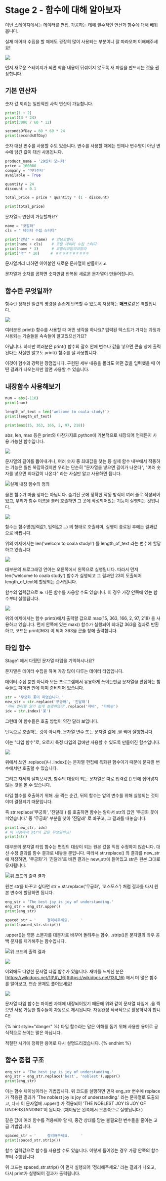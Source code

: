 # Stage 2 - 함수에 대해 알아보자

이번 스테이지에서는 데이터를 편집, 가공하는 데에 필수적인 연산과 함수에 대해 배워봅니다.

실제 데이터 수집을 할 때에도 굉장히 많이 사용되는 부분이니 잘 따라오며 이해해주세요!



![](../.gitbook/assets/image%20%28185%29.png)

먼저 새로운 스테이지가 되면 학습 내용이 뒤섞이지 않도록 새 파일을 만드시는 것을 권장합니다.

## 기본 연산자

숫자 값 끼리는 일반적인 사칙 연산이 가능합니다.

```python
print(1 + 2)
print(13 * 24)
print(3000 / 60 * 12)

secondsOfDay = 60 * 60 * 24
print(secondsOfDay)
```



숫자 대신 변수를 사용할 수도 있습니다. 변수를 사용할 때에는 언제나 변수명이 아닌 변수에 담긴 값이 대신 사용됩니다.

```python
product_name = '29인치 모니터'
price = 160000
company = '미타전자'
available = True

quantity = 24
discount = 0.1

total_price = price * quantity * (1 - discount)

print(total_price)
```



문자열도 연산이 가능할까요?

```python
name = "코알라"
cls = " 데이터 수집 스터디"

print("안녕" + name)  # 안녕코알라
print(name + cls)    # 코알 데이터 수집 스터디
print(name * 3)      # 코알라코알라코알라
print("ㅎ" * 10)     # ㅎㅎㅎㅎㅎㅎㅎㅎㅎㅎ
```

문자열끼리 더하면 이어붙인 새로운 문자열이 만들어지고

문자열과 숫자를 곱하면 숫자만큼 반복된 새로운 문자열이 만들어집니다.



## 함수란 무엇일까?

함수란 정해진 일련의 명령을 손쉽게 반복할 수 있도록 저장하는 **매크로**같은 역할입니다.



![](../.gitbook/assets/image%20%2813%29.png)

여러분은 print\(\) 함수를 사용할 때 어떤 생각을 하나요? 입력된 텍스트가 거치는 과정과 사용되는 기술들을 속속들이 알고있으신가요?

아닙니다. 하지만 여러분은 print\(\) 함수의 괄호 안에 변수나 값을 넣으면 콘솔 창에 출력된다는 사실만 알고도 print\(\) 함수를 잘 사용합니다.

이것이 함수의 강력한 장점입니다. 구현된 세부 내용을 몰라도 어떤 값을 입력했을 때 어떤 결과가 나오는지만 알면 사용할 수 있습니다.



## 내장함수 사용해보기

```python
num = abs(-110)
print(num)

length_of_text = len('welcome to coala study!')
print(length_of_text)

print(max(15, 363, 166, 2, 97, 218))
```

abs, len, max 등은 print와 마찬가지로 python에 기본적으로 내장되어 언제든지 사용 가능한 함수입니다.

![](../.gitbook/assets/image%20%2888%29.png)

문자열의 길이를 뽑아내거나, 여러 숫자 중 최대값을 찾는 등 실제 함수 내부에서 작동하는 기능은 훨씬 복잡하겠지만 우리는 단순히 "문자열을 넣으면 길이가 나온다", "여러 숫자를 넣으면 최대값이 나온다" 라는 사실만 알고 사용하면 됩니다.



![&#xC2E4;&#xC81C; &#xB0B4;&#xC7A5; &#xD568;&#xC218;&#xC758; &#xC815;&#xC758;](../.gitbook/assets/image%20%2815%29.png)

물론 함수가 마술 상자는 아닙니다. 숨겨진 곳에 정확한 작동 방식이 여러 줄로 작성되어있고, 우리가 함수 이름을 불러 호출하면 그 곳에 작성되어있는 기능이 실행되는 것입니다.



![](../.gitbook/assets/image%20%28177%29.png)

함수는 함수명\(입력값1, 입력값2...\) 의 형태로 호출되며, 실행이 종료된 후에는 결과값으로 바뀝니다.

위의 예제에서는 len\('welcom to coala study!'\) 를 length\_of\_text 라는 변수에 할당하고 있습니다.



![](../.gitbook/assets/image%20%2883%29.png)

대부분의 프로그래밍 언어는 오른쪽에서 왼쪽으로 실행됩니다. 따라서 먼저 len\('welcome to coala study'\) 함수가 실행되고 그 결과인 23이 도출되어 length\_of\_text에 할당되는 순서입니다.

함수의 입력값으로 또 다른 함수를 사용할 수도 있습니다. 이 경우 가장 안쪽에 있는 함수부터 실행됩니다.

![](../.gitbook/assets/image%20%2861%29.png)

위의 예제에서는 함수 print\(\)에서 출력할 값으로 max\(15, 363, 166, 2, 97, 218\) 을 사용하고 있습니다. 먼저 안쪽에 있는 max\(\) 함수가 실행되어 최대값 363을 결과로 반환하고, 코드는 print\(363\) 이 되어 363을 콘솔 창에 출력합니다.

## 타입 함수

Stage1 에서 다뤘던 문자열 타입을 기억하시나요?

문자열은 데이터 수집을 하며 가장 많이 다루는 데이터 타입입니다.

데이터 수집 뿐만 아니라 모든 프로그램에서 유용하게 쓰이는만큼 문자열을 편집하는 함수들도 파이썬 안에 이미 준비되어 있습니다.



```python
str = '무궁화 꽃이 피었습니다.'
new_str = str.replace('무궁화', '진달래')
'자바 언어를 알기 쉽게 설명하였다'.replace('자바', '파이썬')
idx = str.index('꽃')
```

그런데 이 함수들은 호출 방법이 약간 달라 보입니다.

단독으로 호출하는 것이 아니라, 문자열 변수 또는 문자열 값에 .을 찍어 실행합니다.

이는 "타입 함수"로, 오로지 특정 타입의 값에만 사용할 수 있도록 만들어진 함수입니다.

![](../.gitbook/assets/image%20%28105%29.png)

위에서 쓰인 .replace\(\)나 .index\(\)는 문자열 편집에 특화된 함수이기 때문에 문자열 변수에서만 호출할 수 있습니다.

그리고 자세히 살펴보시면, 함수의 대상이 되는 문자열은 따로 입력값 \(\) 안에 집어넣지 않는 것을 볼 수 있습니다.

타입 함수를 호출하기 위해 .을 찍는 순간, 뒤의 함수는 앞의 변수를 위해 실행되는 것이 이미 결정되기 때문입니다.

즉 str.replace\('무궁화', '진달래'\) 를 호출하면 함수는 알아서 str의 값인 '무궁화 꽃이 피었습니다.' 중 '무궁화' 부분을 찾아 '진달래' 로 바꾸고, 그 결과를 내놓습니다.



```python
print(new_str, idx)
# 이 시점에서 str의 값은 무엇일까요?
print(str)
```

대부분의 문자열 타입 함수는 편집의 대상이 되는 원본 값을 직접 수정하지 않습니다. 대신 수정 결과를 함수 결과로 내놓을 뿐입니다. 따라서 str.replace\(\) 의 결과를 new\_str에 저장하면, '무궁화'가 '진달래'로 바뀐 결과는 new\_str에 들어있고 str은 원본 그대로 유지됩니다.

![&#xC704; &#xCF54;&#xB4DC;&#xC758; &#xCD9C;&#xB825; &#xACB0;&#xACFC;](../.gitbook/assets/image%20%28281%29.png)

원본 str을 바꾸고 싶다면 str = str.replace\('무궁화', '코스모스'\) 처럼 결과를 다시 원본 변수에 할당하면 됩니다.



```python
eng_str = 'The best joy is joy of understanding.'
eng_str = eng_str.upper()
print(eng_str)

spaced_str = '     정리해주세요.     '
print(spaced_str.strip())
```

.upper\(\)는 영문 소문자를 대문자로 바꾸어 돌려주는 함수, .strip\(\)은 문자열의 좌우 공백 문자를 제거해주는 함수입니다.

![&#xC704; &#xCF54;&#xB4DC;&#xC758; &#xCD9C;&#xB825; &#xACB0;&#xACFC;](../.gitbook/assets/image%20%28328%29.png)

![](../.gitbook/assets/image%20%28268%29.png)

이외에도 다양한 문자열 타입 함수가 있습니다. 재미를 느끼신 분은 [https://wikidocs.net/13\#\_16](https://wikidocs.net/13#_16) 에서 더 많은 함수를 알아보고, 연습 문제도 풀어보세요!



![](../.gitbook/assets/image%20%2844%29.png)

문자열 타입 함수는 파이썬 자체에 내장되어있기 때문에 위와 같이 문자열 타입에 .을 찍으면 사용 가능한 함수들이 자동으로 제시됩니다. 자동완성 적극적으로 활용하셔야 합니다!

{% hint style="danger" %}
타입 함수라는 말은 이해를 돕기 위해 사용한 용어로 공식적으로 쓰이는 말은 아닙니다.

적절한 시기에 정확한 용어로 다시 설명드리겠습니다.
{% endhint %}



## 함수 중첩 구조

```python
eng_str = 'The best joy is joy of understanding.'
eng_str = eng_str.replace('best', 'noblest').upper()
print(eng_str)
```

이는 함수 체이닝이라는 기법입니다. 위 코드를 실행하면 먼저 eng\_str 변수에 replace가 적용된 결과가 'The noblest joy is joy of understanding.' 라는 문자열로 도출되고, 다시 이 문자열에 .upper\(\) 가 적용되어 'THE NOBLEST JOY IS JOY OF UNDERSTANDING'이 됩니다. \(체이닝은 왼쪽에서 오른쪽으로 실행됩니다.\)

같은 값에 여러 함수를 적용해야 할 때, 중간 상태를 담는 불필요한 변수들을 줄이는 고급 기법입니다.



```python
spaced_str = '     정리해주세요.     '
print(spaced_str.strip())
```

함수 입력값으로 함수를 사용할 수도 있습니다. 이렇게 들어있는 경우 가장 안쪽의 함수부터 수행됩니다. 

위 코드는 spaced\_str.strip\(\) 이 먼저 실행되어 '정리해주세요.' 라는 결과가 나오고, 다시 print가 실행되어 결과가 출력됩니다.

